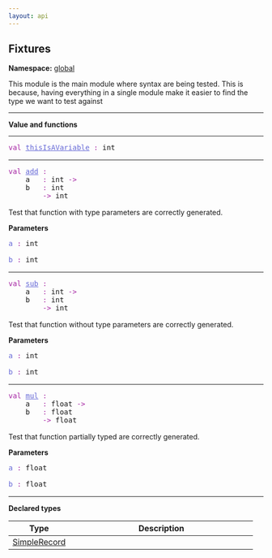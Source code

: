 ```yaml
---
layout: api
---
```


<style>
.api-code {
    font-family: monospace;
    margin-bottom: 1rem;
}

/* Animate anchor when targetted
This make it easier to spot the anchor
when jumping to it */
@keyframes blink {
    0% {
        background-color: var(--nacara-api-blink-background-color, yellow);
        color: var(--nacara-api-blink-active-color, black);
    }
    100% {
        background-color: transparent;
        color: var(--nacara-api-blink-color, black);
    }
}
.api-code .property[id]:target,
.api-code a[id]:target {
    animation-name: blink;
    animation-direction: normal;
    animation-duration: 0.75s;
    animation-iteration-count: 2;
    animation-timing-function: ease;
    /* Make the background a bit bigger than the actual text */
    margin: -0.25rem;
    padding: 0.25rem;
}

/* Anchor position */
.api-code .property[id],
.api-code a[id] {
    scroll-margin-top: var(--nacara-api-scroll-margin-top);
}

/* .api-code pre {
    background-color: transparent;
}

.api-code .line {
    white-space: nowrap;
} */

/* Synthax highlighting */
.api-code .keyword {
    color: var(--nacara-api-keyword-color, #a626a4);
}

.api-code .property,
.api-code .property:hover {
    color: var(--nacara-api-property-color, #6669d7);
}

.api-code .type,
.api-code .type:hover {
    color: var(--nacara-api-type-color, #c18401);
}

/* Hover instruction */
.api-code .property:hover,
.api-code .type:hover {
    text-decoration: underline;
    cursor: pointer;
}

/*
    Documentation formatting
*/

.api-doc-summary {
    margin-top: 1rem;
    margin-bottom: 1rem;
}

dl.api-doc-record-fields {
    margin-left: 1rem;
}

dl.api-doc-record-fields dt:not(:first-child) {
    padding-top: 1rem;
    border-top: var(--nacara-api-separator-width, 2px) solid var(--nacara-api-separator-color, black);
}

dl.api-doc-record-fields dd {
    margin-top: 1rem;
    margin-bottom: 1rem;
}
</style>

<h2 class="title is-3">Fixtures</h2>

<p><div><strong>Namespace:</strong> <a href="/test-project/reference/TestProject/global.html">global</a></div></p>



This module is the main module where syntax are being tested.
This is because, having everything in a single module make
it easier to find the type we want to test against



<hr>

<p class="is-size-5"><strong>Value and functions</strong></p>

<hr>

<div class="api-code"><div><span class="keyword">val</span>&nbsp;<a class="property" href="#this_is_avariable">thisIsAVariable</a>&nbsp;<span class="keyword">:</span>&nbsp;int</div></div>



<div></div>

<hr>

<div class="api-code"><div><span class="keyword">val</span>&nbsp;<a class="property" href="#add">add</a>&nbsp;<span class="keyword">:</span></div><div>&nbsp;&nbsp;&nbsp;&nbsp;a&nbsp;&nbsp;&nbsp;<span class="keyword">:</span>&nbsp;int&nbsp;<span class="keyword">-&gt;</span></div><div>&nbsp;&nbsp;&nbsp;&nbsp;b&nbsp;&nbsp;&nbsp;<span class="keyword">:</span>&nbsp;int&nbsp;</div><div>&nbsp;&nbsp;&nbsp;&nbsp;&nbsp;&nbsp;&nbsp;&nbsp;<span class="keyword">-&gt;</span>&nbsp;int</div></div>


Test that function with type parameters are correctly generated.


<div><p><strong>Parameters</strong></p><div class="doc-parameter"><div class="api-code"><span class="property">a</span>&nbsp;<span class="keyword">:</span>&nbsp;int</div></div><div class="doc-parameter"><div class="api-code"><span class="property">b</span>&nbsp;<span class="keyword">:</span>&nbsp;int</div></div></div>

<hr>

<div class="api-code"><div><span class="keyword">val</span>&nbsp;<a class="property" href="#sub">sub</a>&nbsp;<span class="keyword">:</span></div><div>&nbsp;&nbsp;&nbsp;&nbsp;a&nbsp;&nbsp;&nbsp;<span class="keyword">:</span>&nbsp;int&nbsp;<span class="keyword">-&gt;</span></div><div>&nbsp;&nbsp;&nbsp;&nbsp;b&nbsp;&nbsp;&nbsp;<span class="keyword">:</span>&nbsp;int&nbsp;</div><div>&nbsp;&nbsp;&nbsp;&nbsp;&nbsp;&nbsp;&nbsp;&nbsp;<span class="keyword">-&gt;</span>&nbsp;int</div></div>


Test that function without type parameters are correctly generated.


<div><p><strong>Parameters</strong></p><div class="doc-parameter"><div class="api-code"><span class="property">a</span>&nbsp;<span class="keyword">:</span>&nbsp;int</div></div><div class="doc-parameter"><div class="api-code"><span class="property">b</span>&nbsp;<span class="keyword">:</span>&nbsp;int</div></div></div>

<hr>

<div class="api-code"><div><span class="keyword">val</span>&nbsp;<a class="property" href="#mul">mul</a>&nbsp;<span class="keyword">:</span></div><div>&nbsp;&nbsp;&nbsp;&nbsp;a&nbsp;&nbsp;&nbsp;<span class="keyword">:</span>&nbsp;float&nbsp;<span class="keyword">-&gt;</span></div><div>&nbsp;&nbsp;&nbsp;&nbsp;b&nbsp;&nbsp;&nbsp;<span class="keyword">:</span>&nbsp;float&nbsp;</div><div>&nbsp;&nbsp;&nbsp;&nbsp;&nbsp;&nbsp;&nbsp;&nbsp;<span class="keyword">-&gt;</span>&nbsp;float</div></div>


Test that function partially typed are correctly generated.


<div><p><strong>Parameters</strong></p><div class="doc-parameter"><div class="api-code"><span class="property">a</span>&nbsp;<span class="keyword">:</span>&nbsp;float</div></div><div class="doc-parameter"><div class="api-code"><span class="property">b</span>&nbsp;<span class="keyword">:</span>&nbsp;float</div></div></div>

<hr>

<p class="is-size-5"><strong>Declared types</strong></p>




<table class="table is-bordered docs-modules"><thead><tr><th width="25%">Type</th><th width="75%">Description</th></tr></thead><tbody><tr><td><a href="/test-project/reference/TestProject/fixtures-simplerecord.html">SimpleRecord</a></td><td></td></tr></tbody></table>
